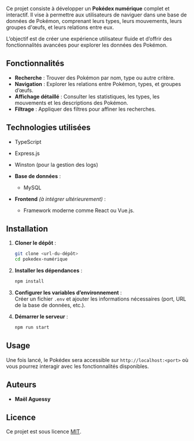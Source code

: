 Ce projet consiste à développer un **Pokédex numérique** complet et interactif. 
Il vise à permettre aux utilisateurs de naviguer dans une base de données de Pokémon, 
comprenant leurs types, leurs mouvements, leurs groupes d'œufs, et leurs relations entre eux.  

L’objectif est de créer une expérience utilisateur fluide et d’offrir des fonctionnalités avancées pour explorer les données des Pokémon.  

## Fonctionnalités  
- **Recherche** : Trouver des Pokémon par nom, type ou autre critère.  
- **Navigation** : Explorer les relations entre Pokémon, types, et groupes d’œufs.  
- **Affichage détaillé** : Consulter les statistiques, les types, les mouvements et les descriptions des Pokémon.  
- **Filtrage** : Appliquer des filtres pour affiner les recherches.  

## Technologies utilisées  
  - TypeScript  
  - Express.js  
  - Winston (pour la gestion des logs)  

- **Base de données** :  
  - MySQL

- **Frontend** *(à intégrer ultérieurement)* :  
  - Framework moderne comme React ou Vue.js.  

## Installation  
1. **Cloner le dépôt** :  
   ```bash  
   git clone <url-du-dépôt>  
   cd pokedex-numérique  
   ```  

2. **Installer les dépendances** :  
   ```bash  
   npm install  


3. **Configurer les variables d’environnement** :  
   Créer un fichier `.env` et ajouter les informations nécessaires (port, URL de la base de données, etc.).  

4. **Démarrer le serveur** :  
   ```bash  
   npm run start  
   ```  

## Usage  
Une fois lancé, le Pokédex sera accessible sur `http://localhost:<port>` où vous pourrez interagir avec les fonctionnalités disponibles.  

## Auteurs  
- **Maël Aguessy**  

## Licence  
Ce projet est sous licence [MIT](LICENSE).
